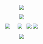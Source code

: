 <div id="header" align="center">
  
<img src="https://file.garden/ZgwdTG-uajjHAH58/div"> 

<p align="center"

<p align="center">
<img src="https://file.garden/ZgwdTG-uajjHAH58/rolnikcz" />
</p>

<div id="header" align="center">


</p>

[<img src="https://file.garden/ZgwdTG-uajjHAH58/rentry" />](https://rentry.co/fries)⠀⠀ [<img src="https://file.garden/ZgwdTG-uajjHAH58/ata" />](https://yoojoonghyuk.atabook.org/)  ⠀[<img src="https://file.garden/ZgwdTG-uajjHAH58/carrd" />](https://littlemushroom.carrd.co/) [<img src="https://file.garden/ZgwdTG-uajjHAH58/lvmail" />](https://rentry.co/hickeys)
</p>

<img src="https://file.garden/ZgwdTG-uajjHAH58/drugi">

<p align="center"
